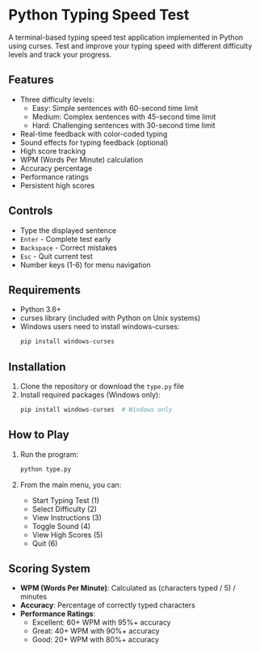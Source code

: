 # Python Typing Speed Test

A terminal-based typing speed test application implemented in Python using curses. Test and improve your typing speed with different difficulty levels and track your progress.

## Features

- Three difficulty levels:
  - Easy: Simple sentences with 60-second time limit
  - Medium: Complex sentences with 45-second time limit
  - Hard: Challenging sentences with 30-second time limit
- Real-time feedback with color-coded typing
- Sound effects for typing feedback (optional)
- High score tracking
- WPM (Words Per Minute) calculation
- Accuracy percentage
- Performance ratings
- Persistent high scores

## Controls

- Type the displayed sentence
- `Enter` - Complete test early
- `Backspace` - Correct mistakes
- `Esc` - Quit current test
- Number keys (1-6) for menu navigation

## Requirements

- Python 3.6+
- curses library (included with Python on Unix systems)
- Windows users need to install windows-curses:
  ```bash
  pip install windows-curses
  ```

## Installation

1. Clone the repository or download the `type.py` file
2. Install required packages (Windows only):
   ```bash
   pip install windows-curses  # Windows only
   ```

## How to Play

1. Run the program:
   ```bash
   python type.py
   ```

2. From the main menu, you can:
   - Start Typing Test (1)
   - Select Difficulty (2)
   - View Instructions (3)
   - Toggle Sound (4)
   - View High Scores (5)
   - Quit (6)

## Scoring System

- **WPM (Words Per Minute)**: Calculated as (characters typed / 5) / minutes
- **Accuracy**: Percentage of correctly typed characters
- **Performance Ratings**:
  - Excellent: 60+ WPM with 95%+ accuracy
  - Great: 40+ WPM with 90%+ accuracy
  - Good: 20+ WPM with 80%+ accuracy
